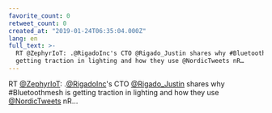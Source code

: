 ```yaml
---
favorite_count: 0
retweet_count: 0
created_at: "2019-01-24T06:35:04.000Z"
lang: en
full_text: >-
  RT @ZephyrIoT: .@RigadoInc's CTO @Rigado_Justin shares why #Bluetoothmesh is
  getting traction in lighting and how they use @NordicTweets nR…
---
```


RT [@ZephyrIoT](https://twitter.com/ZephyrIoT):
.[@RigadoInc](https://twitter.com/RigadoInc)'s CTO
[@Rigado_Justin](https://twitter.com/Rigado_Justin) shares why #Bluetoothmesh is
getting traction in lighting and how they use
[@NordicTweets](https://twitter.com/NordicTweets) nR…
